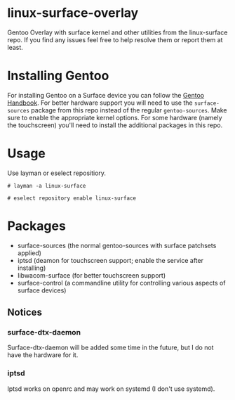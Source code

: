 # linux-surface-overlay
Gentoo Overlay with surface kernel and other utilities from the linux-surface repo. If you find any issues feel free to help resolve them or report them at least.

# Installing Gentoo
For installing Gentoo on a Surface device you can follow the [Gentoo Handbook](https://wiki.gentoo.org/wiki/Handbook:AMD64).
For better hardware support you will need to use the ```surface-sources``` package from this repo instead of the regular ```gentoo-sources```. Make sure to enable the appropriate kernel options. For some hardware (namely the touchscreen) you'll need to install the additional packages in this repo.

# Usage
Use layman or eselect repositiory.

```# layman -a linux-surface```

```# eselect repository enable linux-surface```


# Packages
- surface-sources (the normal gentoo-sources with surface patchsets applied)
- iptsd (deamon for touchscreen support; enable the service after installing)
- libwacom-surface (for better touchscreen support)
- surface-control (a commandline utility for controlling various aspects of surface devices)

## Notices
### surface-dtx-daemon
Surface-dtx-daemon will be added some time in the future, but I do not have the hardware for it.
### iptsd
Iptsd works on openrc and may work on systemd (I don't use systemd).

